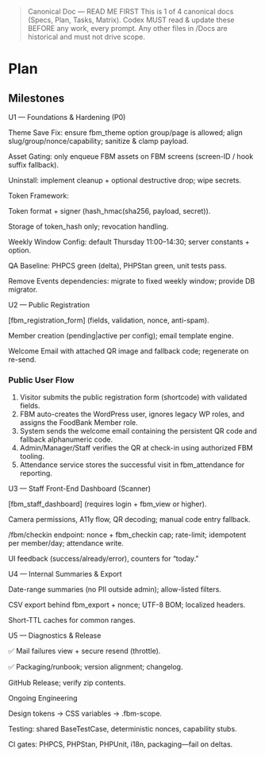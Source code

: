 > Canonical Doc — READ ME FIRST
> This is 1 of 4 canonical docs (Specs, Plan, Tasks, Matrix).
> Codex MUST read & update these BEFORE any work, every prompt.
> Any other files in /Docs are historical and must not drive scope.

# Plan

## Milestones

U1 — Foundations & Hardening (P0)

Theme Save Fix: ensure fbm_theme option group/page is allowed; align slug/group/nonce/capability; sanitize & clamp payload.

Asset Gating: only enqueue FBM assets on FBM screens (screen-ID / hook suffix fallback).

Uninstall: implement cleanup + optional destructive drop; wipe secrets.

Token Framework:

Token format + signer (hash_hmac(sha256, payload, secret)).

Storage of token_hash only; revocation handling.

Weekly Window Config: default Thursday 11:00–14:30; server constants + option.

QA Baseline: PHPCS green (delta), PHPStan green, unit tests pass.

Remove Events dependencies: migrate to fixed weekly window; provide DB migrator.

U2 — Public Registration

[fbm_registration_form] (fields, validation, nonce, anti-spam).

Member creation (pending|active per config); email template engine.

Welcome Email with attached QR image and fallback code; regenerate on re-send.

### Public User Flow

1. Visitor submits the public registration form (shortcode) with validated fields.
2. FBM auto-creates the WordPress user, ignores legacy WP roles, and assigns the FoodBank Member role.
3. System sends the welcome email containing the persistent QR code and fallback alphanumeric code.
4. Admin/Manager/Staff verifies the QR at check-in using authorized FBM tooling.
5. Attendance service stores the successful visit in fbm_attendance for reporting.

U3 — Staff Front-End Dashboard (Scanner)

[fbm_staff_dashboard] (requires login + fbm_view or higher).

Camera permissions, A11y flow, QR decoding; manual code entry fallback.

/fbm/checkin endpoint: nonce + fbm_checkin cap; rate-limit; idempotent per member/day; attendance write.

UI feedback (success/already/error), counters for “today.”

U4 — Internal Summaries & Export

Date-range summaries (no PII outside admin); allow-listed filters.

CSV export behind fbm_export + nonce; UTF-8 BOM; localized headers.

Short-TTL caches for common ranges.

U5 — Diagnostics & Release

✅ Mail failures view + secure resend (throttle).

✅ Packaging/runbook; version alignment; changelog.

GitHub Release; verify zip contents.

Ongoing Engineering

Design tokens → CSS variables → .fbm-scope.

Testing: shared BaseTestCase, deterministic nonces, capability stubs.

CI gates: PHPCS, PHPStan, PHPUnit, i18n, packaging—fail on deltas.
